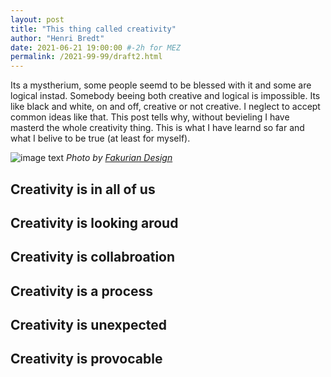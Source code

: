 ```yaml
---
layout: post
title: "This thing called creativity"
author: "Henri Bredt"
date: 2021-06-21 19:00:00 #-2h for MEZ
permalink: /2021-99-99/draft2.html 
---
```


Its a mystherium, some people seemd to be blessed with it and some are logical instad. Somebody beeing both creative and logical is impossible. Its like black and white, on and off, creative or not creative. I neglect to accept common ideas like that. This post tells why, without bevieling I have masterd the whole creativity thing. This is what I have learnd so far and what I belive to be true (at least for myself).

![image text](/blog/assets/images/rename2.jpg)
*Photo by [Fakurian Design][image_source]*


## Creativity is in all of us

## Creativity is looking aroud

## Creativity is collabroation

## Creativity is a process

## Creativity is unexpected

## Creativity is provocable


[image_source]: https://unsplash.com/photos/7wUorDiCMSU